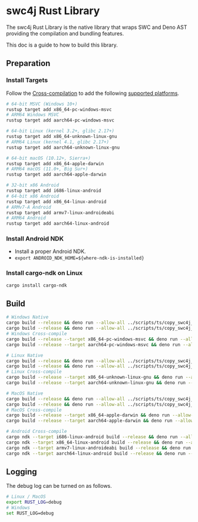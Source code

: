 # swc4j Rust Library

The swc4j Rust Library is the native library that wraps SWC and Deno AST providing the compilation and bundling features.

This doc is a guide to how to build this library.

## Preparation

### Install Targets

Follow the [Cross-compilation](https://rust-lang.github.io/rustup/cross-compilation.html) to add the following [supported platforms](https://doc.rust-lang.org/nightly/rustc/platform-support.html).

```sh
# 64-bit MSVC (Windows 10+)
rustup target add x86_64-pc-windows-msvc
# ARM64 Windows MSVC
rustup target add aarch64-pc-windows-msvc

# 64-bit Linux (kernel 3.2+, glibc 2.17+)
rustup target add x86_64-unknown-linux-gnu
# ARM64 Linux (kernel 4.1, glibc 2.17+)
rustup target add aarch64-unknown-linux-gnu

# 64-bit macOS (10.12+, Sierra+)
rustup target add x86_64-apple-darwin
# ARM64 macOS (11.0+, Big Sur+)
rustup target add aarch64-apple-darwin

# 32-bit x86 Android
rustup target add i686-linux-android
# 64-bit x86 Android
rustup target add x86_64-linux-android
# ARMv7-A Android
rustup target add armv7-linux-androideabi
# ARM64 Android
rustup target add aarch64-linux-android
```

### Install Android NDK

* Install a proper Android NDK.
* `export ANDROID_NDK_HOME=${where-ndk-is-installed}`

### Install cargo-ndk on Linux

```sh
cargo install cargo-ndk
```

## Build

```sh
# Windows Native
cargo build --release && deno run --allow-all ../scripts/ts/copy_swc4j_lib.ts -o windows -a x86_64
cargo build --release && deno run --allow-all ../scripts/ts/copy_swc4j_lib.ts -o windows -a arm64
# Windows Cross-compile
cargo build --release --target x86_64-pc-windows-msvc && deno run --allow-all ../scripts/ts/copy_swc4j_lib.ts -o windows -a x86_64
cargo build --release --target aarch64-pc-windows-msvc && deno run --allow-all ../scripts/ts/copy_swc4j_lib.ts -o windows -a arm64

# Linux Native
cargo build --release && deno run --allow-all ../scripts/ts/copy_swc4j_lib.ts -o linux -a x86_64
cargo build --release && deno run --allow-all ../scripts/ts/copy_swc4j_lib.ts -o linux -a arm64
# Linux Cross-compile
cargo build --release --target x86_64-unknown-linux-gnu && deno run --allow-all ../scripts/ts/copy_swc4j_lib.ts -o linux -a x86_64
cargo build --release --target aarch64-unknown-linux-gnu && deno run --allow-all ../scripts/ts/copy_swc4j_lib.ts -o linux -a arm64

# MacOS Native
cargo build --release && deno run --allow-all ../scripts/ts/copy_swc4j_lib.ts -o macos -a x86_64
cargo build --release && deno run --allow-all ../scripts/ts/copy_swc4j_lib.ts -o macos -a arm64
# MacOS Cross-compile
cargo build --release --target x86_64-apple-darwin && deno run --allow-all ../scripts/ts/copy_swc4j_lib.ts -o macos -a x86_64
cargo build --release --target aarch64-apple-darwin && deno run --allow-all ../scripts/ts/copy_swc4j_lib.ts -o macos -a arm64

# Android Cross-compile
cargo ndk --target i686-linux-android build --release && deno run --allow-all ../scripts/ts/copy_swc4j_lib.ts -o android -a x86
cargo ndk --target x86_64-linux-android build --release && deno run --allow-all ../scripts/ts/copy_swc4j_lib.ts -o android -a x86_64
cargo ndk --target armv7-linux-androideabi build --release && deno run --allow-all ../scripts/ts/copy_swc4j_lib.ts -o android -a arm
cargo ndk --target aarch64-linux-android build --release && deno run --allow-all ../scripts/ts/copy_swc4j_lib.ts -o android -a arm64
```

## Logging

The debug log can be turned on as follows.

```sh
# Linux / MacOS
export RUST_LOG=debug
# Windows
set RUST_LOG=debug
```
